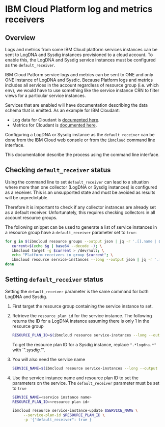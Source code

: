 # IBM Cloud Platform log and metrics receivers
## Overview
Logs and metrics from some IBM Cloud platform services instances can be sent to LogDNA and Sysdig instances provisioned to a cloud account. To enable this, the LogDNA and Sysdig service instances must be configured as the `default_receiver`.

IBM Cloud Patform service logs and metrics can be sent to ONE and only ONE instance of LogDNA and Sysdic. Because Platform logs and metrics includes all services in the account regardless of resource group (i.e. which env), we would have to use something like the service instance CRN to filter views for a particular service instances.

Services that are enabled will have documentation describing the data schema that is emitted. As an example for IBM Cloudant:

* Log data for Cloudant is [documented here](https://cloud.ibm.com/docs/Cloudant?topic=Cloudant-log-analysis-integration).
* Metrics for Cloudant is [documented here](https://cloud.ibm.com/docs/Cloudant?topic=Cloudant-monitor-sysdig-pm).

Configuring a LogDNA or Sysdig instance as the `default_receiver` can be done from the IBM Cloud web console or from the `ibmcloud` command line interface.

This documentation describe the process using the command line interface.

## Checking `default_receiver` status
Using the command line to set `default_receiver` can lead to a situation where more than one collector (LogDNA or Sysdig instances) is configured as a receiver. This is an unsupported state and must be avoided as results will be unpredictable.

Therefore it is important to check if any collector instances are already set as a default receiver. Unfortunately, this requires checking collectors in all account resource groups.

The following snippet can be used to generate a list of service instances in a resource group have a `default_receiver` parameter set to `true`:

```sh
for g in $(ibmcloud resource groups --output json | jq -r '.[].name | @base64'); do \
   current=$(echo $g | base64 --decode -); \
   ibmcloud target -g $current > /dev/null; \
   echo "Platform receivers in group $current"; \
   ibmcloud resource service-instances --long --output json | jq -r '.[] | select(.parameters.default_receiver==true) | .name'; \
done
```

## Setting `default_receiver` status
Setting the `default_receiver` parameter is the same command for both LogDNA and Sysdig.

1. First target the resource group containing the service instance to set.
2. Retrieve the `resource_plan_id` for the service instance. The following returns the ID for a LogDNA instance assuming there is only 1 in the resource group
   ```sh
   RESOURCE_PLAN_ID=$(ibmcloud resource service-instances --long --output json | jq -r '.[] | select(.id|test(".*logdna.*")) | .resource_plan_id')
   ```

   To get the resource plan ID for a Sysdig instance, replace `".*logdna.*"` with `".*sysdig.*"'.
3. You will also need the service name
   ```sh
   SERVICE_NAME=$(ibmcloud resource service-instances --long --output json | jq -r '.[] | select(.id|test(".*logdna.*")) | .name')
   ```
4. Use the service instance name and resource plan ID to set the parameters on the service. The `default_receiver` parameter must be set to `true`
   ```sh
   SERVICE_NAME=<service instance name>
   RESOURCE_PLAN_ID=<resource plan id>

   ibmcloud resource service-instance-update $SERVICE_NAME \
        --service-plan-id $RESOURCE_PLAN_ID \
        -p '{"default_receiver": true }
   ```
